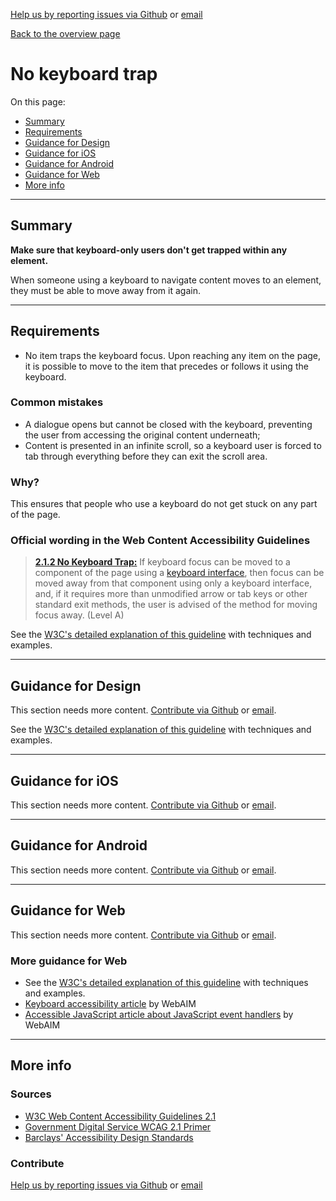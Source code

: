 [Help us by reporting issues via Github](https://github.com/theappbusiness/accessibility-guidelines) or [email](mailto:jeanfrancois@theappbusiness.com)

[Back to the overview page](./../README.md)

# No keyboard trap

On this page:
* [Summary](#summary)
* [Requirements](#requirements)
* [Guidance for Design](#guidance-for-design)
* [Guidance for iOS](#guidance-for-ios)
* [Guidance for Android](#guidance-for-android)
* [Guidance for Web](#guidance-for-web)
* [More info](#more-info)

---

## Summary

**Make sure that keyboard-only users don't get trapped within any element.**

When someone using a keyboard to navigate content moves to an element, they must be able to move away from it again.

---

## Requirements

* No item traps the keyboard focus. Upon reaching any item on the page, it is possible to move to the item that precedes or follows it using the keyboard.

### Common mistakes

* A dialogue opens but cannot be closed with the keyboard, preventing the user from accessing the original content underneath;
* Content is presented in an infinite scroll, so a keyboard user is forced to tab through everything before they can exit the scroll area.

### Why?

This ensures that people who use a keyboard do not get stuck on any part of the page.

### Official wording in the Web Content Accessibility Guidelines

> [**2.1.2 No Keyboard Trap:**](https://www.w3.org/TR/UNDERSTANDING-WCAG20/keyboard-operation-trapping.html) If keyboard focus can be moved to a component of the page using a [keyboard interface](https://www.w3.org/TR/UNDERSTANDING-WCAG20/keyboard-operation-trapping.html#keybrd-interfacedef), then focus can be moved away from that component using only a keyboard interface, and, if it requires more than unmodified arrow or tab keys or other standard exit methods, the user is advised of the method for moving focus away. (Level A)

See the [W3C's detailed explanation of this guideline](https://www.w3.org/TR/UNDERSTANDING-WCAG20/keyboard-operation-trapping.html) with techniques and examples.

---

## Guidance for Design

This section needs more content. [Contribute via Github](https://github.com/theappbusiness/accessibility-guidelines/) or [email](mailto:jeanfrancois@theappbusiness.com).

See the [W3C's detailed explanation of this guideline](https://www.w3.org/TR/UNDERSTANDING-WCAG20/keyboard-operation-trapping.html) with techniques and examples.

---

## Guidance for iOS

This section needs more content. [Contribute via Github](https://github.com/theappbusiness/accessibility-guidelines/) or [email](mailto:kane.cheshire@theappbusiness.com).

---

## Guidance for Android

This section needs more content. [Contribute via Github](https://github.com/theappbusiness/accessibility-guidelines/) or [email](mailto:jeanfrancois@theappbusiness.com).

---

## Guidance for Web

This section needs more content. [Contribute via Github](https://github.com/theappbusiness/accessibility-guidelines/) or [email](mailto:jeanfrancois@theappbusiness.com).

### More guidance for Web

* See the [W3C's detailed explanation of this guideline](https://www.w3.org/TR/UNDERSTANDING-WCAG20/keyboard-operation-trapping.html) with techniques and examples.
* [Keyboard accessibility article](http://webaim.org/techniques/keyboard/) by WebAIM
* [Accessible JavaScript article about JavaScript event handlers](https://webaim.org/techniques/javascript/eventhandlers) by WebAIM

---

## More info

### Sources

* [W3C Web Content Accessibility Guidelines 2.1](https://www.w3.org/TR/WCAG21/)
* [Government Digital Service WCAG 2.1 Primer](https://alphagov.github.io/wcag-primer/)
* [Barclays' Accessibility Design Standards](https://home.barclays/who-we-are/our-suppliers/our-requirements-of-external-suppliers/)

### Contribute

[Help us by reporting issues via Github](https://github.com/theappbusiness/accessibility-guidelines) or [email](mailto:jeanfrancois@theappbusiness.com)
